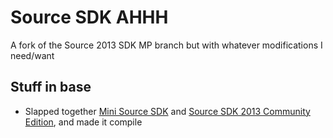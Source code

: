 # Source SDK AHHH
A fork of the Source 2013 SDK MP branch but with whatever modifications I need/want

## Stuff in base
- Slapped together [Mini Source SDK](https://github.com/Joshua-Ashton/mini-source-sdk) and [Source SDK 2013 Community Edition](https://github.com/Nbc66/source-sdk-2013-ce), and made it compile